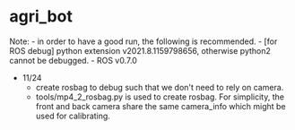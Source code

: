 # agri_bot

Note:
    - in order to have a good run, the following is recommended.
    - [for ROS debug] python extension v2021.8.1159798656, otherwise python2 cannot be debugged.
    - ROS v0.7.0

- 11/24
    - create rosbag to debug such that we don't need to rely on camera.
    - tools/mp4_2_rosbag.py is used to create rosbag. For simplicity, the front and back camera share the same camera_info which might be used for calibrating.
